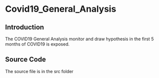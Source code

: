 # Covid19_General_Analysis
 
 ## Introduction
 The COVID19 General Analysis monitor and draw hypothesis in the first 5 months of COVID19 is exposed.

 ## Source Code
 The source file is in the src folder
